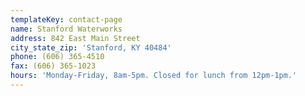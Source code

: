 ```yaml
---
templateKey: contact-page
name: Stanford Waterworks
address: 842 East Main Street
city_state_zip: 'Stanford, KY 40484'
phone: (606) 365-4510
fax: (606) 365-1023
hours: 'Monday-Friday, 8am-5pm. Closed for lunch from 12pm-1pm.'
---
```


